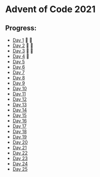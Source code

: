 # Advent of Code 2021

## Progress:

- [Day 1](https://github.com/ankjevel/adventofcode/tree/2021/day_01) 🌟 🌟
- [Day 2](https://github.com/ankjevel/adventofcode/tree/2021/day_02) 🌟 🌟
- [Day 3](https://github.com/ankjevel/adventofcode/tree/2021/day_03) 🌟 🌟
- [Day 4](https://github.com/ankjevel/adventofcode/tree/2021/day_04) 🌟
- [Day 5](#)
- [Day 6](#)
- [Day 7](#)
- [Day 8](#)
- [Day 9](#)
- [Day 10](#)
- [Day 11](#)
- [Day 12](#)
- [Day 13](#)
- [Day 14](#)
- [Day 15](#)
- [Day 16](#)
- [Day 17](#)
- [Day 18](#)
- [Day 19](#)
- [Day 20](#)
- [Day 21](#)
- [Day 22](#)
- [Day 23](#)
- [Day 24](#)
- [Day 25](#)
